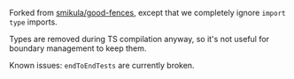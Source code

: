Forked from [smikula/good-fences](https://github.com/smikula/good-fences), except that we completely ignore `import type` imports.

Types are removed during TS compilation anyway, so it's not useful for boundary management to keep them.

Known issues: `endToEndTests` are currently broken.

